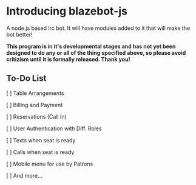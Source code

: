 Introducing blazebot-js
=======================

A node.js based irc bot. It will have modules added to it that will make the bot better!

**This program is in it's developmental stages and has not yet been designed to do any or all of the thing specified above, so please avoid critizism until it is formally released. Thank you!**

To-Do List
----------
[ ] Table Arrangements

[ ] Billing and Payment

[ ] Reservations (Call In)

[ ] User Authentication with Diff. Roles

[ ] Texts when seat is ready

[ ] Calls when seat is ready

[ ] Mobile menu for use by Patrons

[ ] And more...
